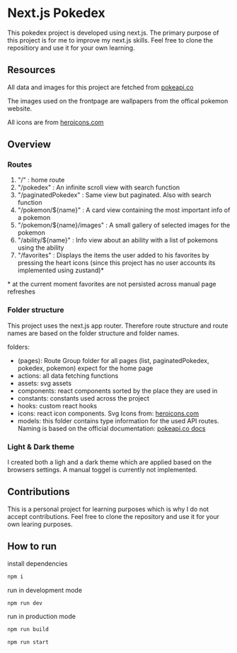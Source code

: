 # Next.js Pokedex

This pokedex project is developed using next.js. The primary purpose of this project is for me to improve my next.js skills. Feel free to clone the repositiory and use it for your own learning.

## Resources

All data and images for this project are fetched from [pokeapi.co](https://pokeapi.co/)

The images used on the frontpage are wallpapers from the offical pokemon website.

All icons are from [heroicons.com](https://heroicons.com/)

## Overview

### Routes

1. "/" : home route
2. "/pokedex" : An infinite scroll view with search function
3. "/paginatedPokedex" : Same view but paginated. Also with search function
4. "/pokemon/${name}" : A card view containing the most important info of a pokemon
5. "/pokemon/${name}/images" : A small gallery of selected images for the pokemon
6. "/ability/${name}" : Info view about an ability with a list of pokemons using the ability
7. "/favorites" : Displays the items the user added to his favorites by pressing the heart icons (since this project has no user accounts its implemented using zustand)\*

\* at the current moment favorites are not persisted across manual page refreshes

### Folder structure

This project uses the next.js app router. Therefore route structure and route names are based on the folder structure and folder names.

folders:

- (pages): Route Group folder for all pages (list, paginatedPokedex, pokedex, pokemon) expect for the home page
- actions: all data fetching functions
- assets: svg assets
- components: react components sorted by the place they are used in
- constants: constants used across the project
- hooks: custom react hooks
- icons: react icon components. Svg Icons from: [heroicons.com](https://heroicons.com/)
- models: this folder contains type information for the used API routes. Naming is based on the official documentation: [pokeapi.co docs](https://pokeapi.co/docs/v2)

### Light & Dark theme

I created both a ligh and a dark theme which are applied based on the browsers settings. A manual toggel is currently not implemented.

## Contributions

This is a personal project for learning purposes which is why I do not accept contributions. Feel free to clone the repository and use it for your own learing purposes.

## How to run

install dependencies

```bash
npm i
```

run in development mode

```bash
npm run dev
```

run in production mode

```bash
npm run build
```

```bash
npm run start
```
